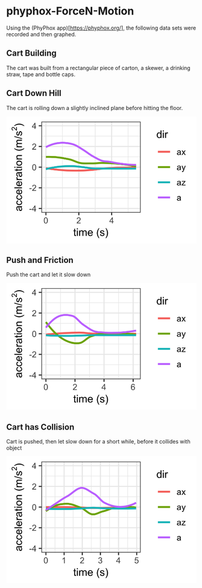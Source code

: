 # phyphox-ForceN-Motion

Using the (PhyPhox app)[https://phyphox.org/], the following data sets were recorded and then graphed.

## Cart Building

The cart was built from a rectangular piece of carton, a skewer, a drinking straw, tape and bottle caps. 


## Cart Down Hill

The cart is rolling down a slightly inclined plane before hitting the floor.

![Cart going down hill](graphs/cart-downhill.png)

## Push and Friction

Push the cart and let it slow down

![Cart pushed, then slows](graphs/cart-pushFriction1.png)

## Cart has Collision

Cart is pushed, then let slow down for a short while, before it collides with object

![Cart with collision](graphs/cart-pushNcollision.png)